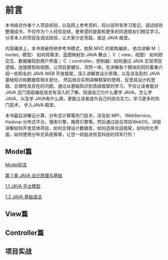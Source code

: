 # 前言

本书结合作者个人项目经验，以及网上参考资料，将以往所有学习笔记、调试经验整理成书，不仅作为个人经验总结，更希望的是能和更多的同道朋友们相互学习，分享本人的项目及调试经验，让大家少走弯路，直达 JAVA 殿堂。

内容编排上，本书突破传统参考书模式，依照 MVC 的架构编排， 依次讲解 M（ model，模型） 如何将需求、蓝图映射到 JAVA 舞台； V（ view，视图） 如何把交互、数据展现到用户界面； C（ controller，控制器）如何通过 JAVA 实现项目逻辑，连接模型和视图，让项目更健壮、浑然一体。在讲解各个模块的同时着重介绍一些知名的 JAVA WEB 开发框架，深入讲解其设计原理，以及涉及到的 JAVA 基础知识和数据库相关部分， 然后结合实例讲解框架的使用，反思其设计的思路、合理性及存在的问题。通过从基础知识到高级框架的学习，不仅让读者能对 JAVA 这门高级编程语言有深入的了解，知道自己为什么要学 JAVA，怎么学 JAVA，以及学 JAVA有什么用，更能让读者提升自己的综合实力，学习更多的热门技术， 步入JAVA 殿堂。

本书最后讲解云计算、分布式计算等热门技术，涉及到 MPI， WebService， Hadoop 分布式平台，搜索引擎，推荐引擎等。然后通过综合项目WebOS，详细讲解如何开发具体项目，如何合理设计数据库，如何选择合适框架，如何优化界面，如何使用分布式系统等等，让您一跃挺进信息科技的领军行列！

## Model篇

[Model前言](/modelpian/introduction.md)

[第 1 章 JAVA 设计原理与基础](/modelpian/test.md)

[1.1 JAVA 平台模型](/modelpian/chapter1.md)

[1.2 JAVA 基础语法](/modelpian/12-java-ji-chu-yu-fa.md)

## View篇

## Controller篇

## 项目实战



